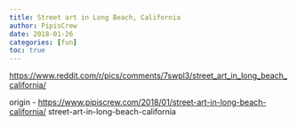 ```yaml
---
title: Street art in Long Beach, California
author: PipisCrew
date: 2018-01-26
categories: [fun]
toc: true
---
```


https://www.reddit.com/r/pics/comments/7swpl3/street_art_in_long_beach_california/

origin - https://www.pipiscrew.com/2018/01/street-art-in-long-beach-california/ street-art-in-long-beach-california
